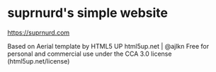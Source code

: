 suprnurd's simple website
=========================

https://suprnurd.com

Based on Aerial template by HTML5 UP
html5up.net | @ajlkn
Free for personal and commercial use under the CCA 3.0 license (html5up.net/license)